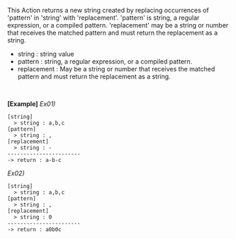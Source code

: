 This Action returns a new string created by replacing occurrences of 'pattern' in 'string' with 'replacement'.
'pattern' is string, a regular expression, or a compiled pattern.
'replacement' may be a string or number that receives the matched pattern and must return the replacement as a string.
<br/>

- string : string value
- pattern : string, a regular expression, or a compiled pattern.
- replacement : May be a string or number that receives the matched pattern and must return the replacement as a string.

<br/>

**[Example]**
*Ex01)*
```
[string]
  > string : a,b,c
[pattern]
  > string : ,
[replacement]
  > string : -
-----------------------
-> return : a-b-c
```
*Ex02)*
```
[string]
  > string : a,b,c
[pattern]
  > string : ,
[replacement]
  > string : 0
-----------------------
-> return : a0b0c
```
